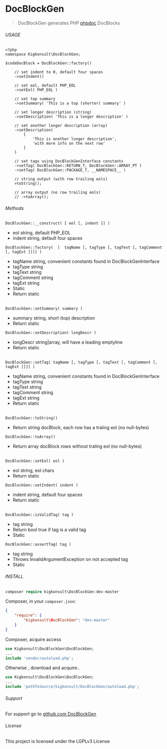
# DocBlockGen

> DocBlockGen generates PHP [phpdoc] DocBlocks


###### USAGE 
 
~~~~~~~~
<?php
namespace Kigkonsult\DocBlockGen;

$codeDocBlock = DocBlockGen::factory()

    // set indent to 0, default four spaces
    ->setIndent()

    // set eol, default PHP_EOL
    ->setEol( PHP_EOL )

    // set top summary
    ->setSummary( 'This is a top (shorter) summary' )

    // set longer description (string)
    ->setDescription( 'This is a longer description' )

    // set another longer description (array)
    ->setDescription( 
        [
            'This is another longer description', 
            'with more info on the next row'
        ]
    ) 

    // set tags using DocBlockGenInterface constants
    ->setTag( DocBlockGen::RETURN_T, DocBlockGen::ARRAY_PT )
    ->setTag( DocBlockGen::PACKAGE_T, __NAMESPACE__ )

    // string output (with row trailing eols)
    >toString();

    // array output (no row trailing eols)
    // ->toArray();

~~~~~~~~

###### Methods

```DocBlockGen::__construct( [ eol [, indent ]] )```
* eol     string, default PHP_EOL
* indent  string, default four spaces 

```DocBlockGen::factory(  [  tagName [, tagType [, tagText [, tagComment [, tagExt ]]]] )```
* tagName    string, convenient constants found in DocBlockGenInterface 
* tagType    string
* tagText    string
* tagComment string
* tagExt     string 
* Static
* Return static
<br><br>


```DocBlockGen::setSummary( summary )```
* summary string, short (top) description
* Return static


```DocBlockGen::setDescription( longDescr )```
* longDescr string|array, will have a leading emptyline
* Return static
<br><br>

```DocBlockGen::setTag( tagName [, tagType [, tagText [, tagComment [, tagExt ]]]] )```
* tagName    string, convenient constants found in DocBlockGenInterface 
* tagType    string
* tagText    string
* tagComment string
* tagExt     string
* Return static
<br><br>

```DocBlockGen::toString()```
* Return string  docBlock, each row has a traling eol (no null-bytes)

```DocBlockGen::toArray()```
* Return array  docBlock rows without traling eol (no null-bytes)
<br><br>

```DocBlockGen::setEol( eol )```
* eol string, eol chars
* Return static

```DocBlockGen::setIndent( indent )```
* indent string, default four spaces
* Return static
<br><br>

```DocBlockGen::isValidTag( tag )```
* tag string
* Return bool true if tag is a valid tag
* Static

```DocBlockGen::assertTag( tag )```
* tag string
* Throws InvalidArgumentException on not accepted tag
* Static

###### INSTALL

``` php
composer require kigkonsult\DocBlockGen:dev-master
```

Composer, in your `composer.json`:

``` json
{
    "require": {
        "kigkonsult\DocBlockGen": "dev-master"
    }
}
```

Composer, acquire access
``` php
use Kigkonsult\DocBlockGen\DocBlockGen;
...
include 'vendor/autoload.php';
```


Otherwise , download and acquire..

``` php
use Kigkonsult\DocBlockGen\DocBlockGen;
...
include 'pathToSource/kigkonsult/DocBlockGen/autoload.php';
```


###### Support

For support go to [github.com DocBlockGen]


###### License

This project is licensed under the LGPLv3 License


[Composer]:https://getcomposer.org/
[github.com DocBlockGen]:https://github.com/iCalcreator/DocBlockGen
[phpdoc]:https://phpdoc.org
